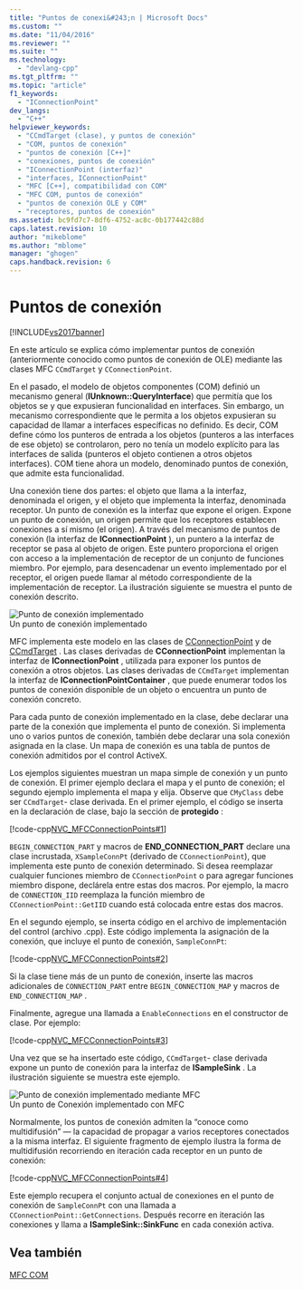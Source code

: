 ```yaml
---
title: "Puntos de conexi&#243;n | Microsoft Docs"
ms.custom: ""
ms.date: "11/04/2016"
ms.reviewer: ""
ms.suite: ""
ms.technology: 
  - "devlang-cpp"
ms.tgt_pltfrm: ""
ms.topic: "article"
f1_keywords: 
  - "IConnectionPoint"
dev_langs: 
  - "C++"
helpviewer_keywords: 
  - "CCmdTarget (clase), y puntos de conexión"
  - "COM, puntos de conexión"
  - "puntos de conexión [C++]"
  - "conexiones, puntos de conexión"
  - "IConnectionPoint (interfaz)"
  - "interfaces, IConnectionPoint"
  - "MFC [C++], compatibilidad con COM"
  - "MFC COM, puntos de conexión"
  - "puntos de conexión OLE y COM"
  - "receptores, puntos de conexión"
ms.assetid: bc9fd7c7-8df6-4752-ac8c-0b177442c88d
caps.latest.revision: 10
author: "mikeblome"
ms.author: "mblome"
manager: "ghogen"
caps.handback.revision: 6
---
```

# Puntos de conexi&#243;n
[!INCLUDE[vs2017banner](../assembler/inline/includes/vs2017banner.md)]

En este artículo se explica cómo implementar puntos de conexión \(anteriormente conocido como puntos de conexión de OLE\) mediante las clases MFC `CCmdTarget` y `CConnectionPoint`.  
  
 En el pasado, el modelo de objetos componentes \(COM\) definió un mecanismo general \(**IUnknown::QueryInterface**\) que permitía que los objetos se y que expusieran funcionalidad en interfaces.  Sin embargo, un mecanismo correspondiente que le permita a los objetos expusieran su capacidad de llamar a interfaces específicas no definido.  Es decir, COM define cómo los punteros de entrada a los objetos \(punteros a las interfaces de ese objeto\) se controlaron, pero no tenía un modelo explícito para las interfaces de salida \(punteros el objeto contienen a otros objetos interfaces\).  COM tiene ahora un modelo, denominado puntos de conexión, que admite esta funcionalidad.  
  
 Una conexión tiene dos partes: el objeto que llama a la interfaz, denominada el origen, y el objeto que implementa la interfaz, denominada receptor.  Un punto de conexión es la interfaz que expone el origen.  Expone un punto de conexión, un origen permite que los receptores establecen conexiones a sí mismo \(el origen\).  A través del mecanismo de puntos de conexión \(la interfaz de **IConnectionPoint** \), un puntero a la interfaz de receptor se pasa al objeto de origen.  Este puntero proporciona el origen con acceso a la implementación de receptor de un conjunto de funciones miembro.  Por ejemplo, para desencadenar un evento implementado por el receptor, el origen puede llamar al método correspondiente de la implementación de receptor.  La ilustración siguiente se muestra el punto de conexión descrito.  
  
 ![Punto de conexión implementado](../mfc/media/vc37lh1.png "vc37LH1")  
Un punto de conexión implementado  
  
 MFC implementa este modelo en las clases de [CConnectionPoint](../mfc/reference/cconnectionpoint-class.md) y de [CCmdTarget](../mfc/reference/ccmdtarget-class.md) .  Las clases derivadas de **CConnectionPoint** implementan la interfaz de **IConnectionPoint** , utilizada para exponer los puntos de conexión a otros objetos.  Las clases derivadas de `CCmdTarget` implementan la interfaz de **IConnectionPointContainer** , que puede enumerar todos los puntos de conexión disponible de un objeto o encuentra un punto de conexión concreto.  
  
 Para cada punto de conexión implementado en la clase, debe declarar una parte de la conexión que implementa el punto de conexión.  Si implementa uno o varios puntos de conexión, también debe declarar una sola conexión asignada en la clase.  Un mapa de conexión es una tabla de puntos de conexión admitidos por el control ActiveX.  
  
 Los ejemplos siguientes muestran un mapa simple de conexión y un punto de conexión.  El primer ejemplo declara el mapa y el punto de conexión; el segundo ejemplo implementa el mapa y elija.  Observe que `CMyClass` debe ser `CCmdTarget`\- clase derivada.  En el primer ejemplo, el código se inserta en la declaración de clase, bajo la sección de **protegido** :  
  
 [!code-cpp[NVC_MFCConnectionPoints#1](../mfc/codesnippet/CPP/connection-points_1.h)]  
  
 `BEGIN_CONNECTION_PART` y macros de **END\_CONNECTION\_PART** declare una clase incrustada, `XSampleConnPt` \(derivado de `CConnectionPoint`\), que implementa este punto de conexión determinado.  Si desea reemplazar cualquier funciones miembro de `CConnectionPoint` o para agregar funciones miembro dispone, declárela entre estas dos macros.  Por ejemplo, la macro de `CONNECTION_IID` reemplaza la función miembro de `CConnectionPoint::GetIID` cuando está colocada entre estas dos macros.  
  
 En el segundo ejemplo, se inserta código en el archivo de implementación del control \(archivo .cpp\).  Este código implementa la asignación de la conexión, que incluye el punto de conexión, `SampleConnPt`:  
  
 [!code-cpp[NVC_MFCConnectionPoints#2](../mfc/codesnippet/CPP/connection-points_2.cpp)]  
  
 Si la clase tiene más de un punto de conexión, inserte las macros adicionales de `CONNECTION_PART` entre `BEGIN_CONNECTION_MAP` y macros de `END_CONNECTION_MAP` .  
  
 Finalmente, agregue una llamada a `EnableConnections` en el constructor de clase.  Por ejemplo:  
  
 [!code-cpp[NVC_MFCConnectionPoints#3](../mfc/codesnippet/CPP/connection-points_3.cpp)]  
  
 Una vez que se ha insertado este código, `CCmdTarget`\- clase derivada expone un punto de conexión para la interfaz de **ISampleSink** .  La ilustración siguiente se muestra este ejemplo.  
  
 ![Punto de conexión implementado mediante MFC](../mfc/media/vc37lh2.png "vc37LH2")  
Un punto de Conexión implementado con MFC  
  
 Normalmente, los puntos de conexión admiten la “conoce como multidifusión” — la capacidad de propagar a varios receptores conectados a la misma interfaz.  El siguiente fragmento de ejemplo ilustra la forma de multidifusión recorriendo en iteración cada receptor en un punto de conexión:  
  
 [!code-cpp[NVC_MFCConnectionPoints#4](../mfc/codesnippet/CPP/connection-points_4.cpp)]  
  
 Este ejemplo recupera el conjunto actual de conexiones en el punto de conexión de `SampleConnPt` con una llamada a `CConnectionPoint::GetConnections`.  Después recorre en iteración las conexiones y llama a **ISampleSink::SinkFunc** en cada conexión activa.  
  
## Vea también  
 [MFC COM](../mfc/mfc-com.md)